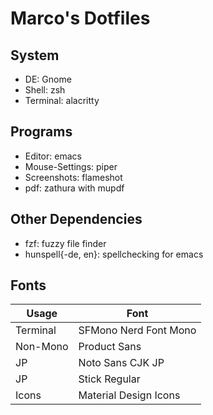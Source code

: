 # Marco's Dotfiles

## System

+ DE: Gnome
+ Shell: zsh
+ Terminal: alacritty

## Programs

+ Editor: emacs
+ Mouse-Settings: piper
+ Screenshots: flameshot
+ pdf: zathura with mupdf

## Other Dependencies
+ fzf: fuzzy file finder
+ hunspell{-de, en}: spellchecking for emacs

## Fonts
| Usage    | Font                  |
| -------- | --------------------- |
| Terminal | SFMono Nerd Font Mono |
| Non-Mono | Product Sans          |
| JP       | Noto Sans CJK JP      |
| JP       | Stick Regular         |
| Icons    | Material Design Icons |
